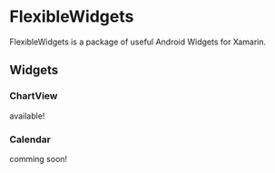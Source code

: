 # FlexibleWidgets

FlexibleWidgets is a package of useful Android Widgets for Xamarin.

## Widgets

### ChartView

available!

### Calendar

comming soon!
